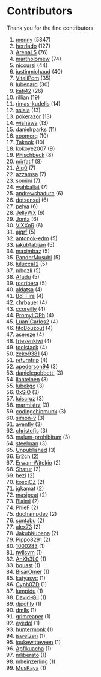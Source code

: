 # Contributors

Thank you for the fine contributors:

1. [menny](https://github.com/menny) (5847)
1. [herrlado](https://github.com/herrlado) (127)
1. [ArenaL5](https://github.com/ArenaL5) (76)
1. [martholomew](https://github.com/martholomew) (74)
1. [nicoursi](https://github.com/nicoursi) (44)
1. [justinmichaud](https://github.com/justinmichaud) (40)
1. [VitaliPom](https://github.com/VitaliPom) (35)
1. [lubenard](https://github.com/lubenard) (30)
1. [kati42](https://github.com/kati42) (26)
1. [rillian](https://github.com/rillian) (19)
1. [rimas-kudelis](https://github.com/rimas-kudelis) (14)
1. [sslaia](https://github.com/sslaia) (13)
1. [pokerazor](https://github.com/pokerazor) (13)
1. [wishawa](https://github.com/wishawa) (13)
1. [danielrparks](https://github.com/danielrparks) (11)
1. [xoomerq](https://github.com/xoomerq) (10)
1. [Taknok](https://github.com/Taknok) (10)
1. [kokoye2007](https://github.com/kokoye2007) (9)
1. [PFischbeck](https://github.com/PFischbeck) (8)
1. [mirfatif](https://github.com/mirfatif) (8)
1. [Aiq0](https://github.com/Aiq0) (7)
1. [azzamsa](https://github.com/azzamsa) (7)
1. [somini](https://github.com/somini) (7)
1. [wahballat](https://github.com/wahballat) (7)
1. [andrewshadura](https://github.com/andrewshadura) (6)
1. [dotsensei](https://github.com/dotsensei) (6)
1. [pelya](https://github.com/pelya) (6)
1. [JellyWX](https://github.com/JellyWX) (6)
1. [Jonta](https://github.com/Jonta) (6)
1. [ViXXoR](https://github.com/ViXXoR) (6)
1. [ajgrf](https://github.com/ajgrf) (5)
1. [antonok-edm](https://github.com/antonok-edm) (5)
1. [jakubfabijan](https://github.com/jakubfabijan) (5)
1. [maximbaz](https://github.com/maximbaz) (5)
1. [PanderMusubi](https://github.com/PanderMusubi) (5)
1. [lulucca12](https://github.com/lulucca12) (5)
1. [mhdzli](https://github.com/mhdzli) (5)
1. [Afudu](https://github.com/Afudu) (5)
1. [rocribera](https://github.com/rocribera) (5)
1. [aldatsa](https://github.com/aldatsa) (4)
1. [BoFFire](https://github.com/BoFFire) (4)
1. [chrbauer](https://github.com/chrbauer) (4)
1. [ccoreilly](https://github.com/ccoreilly) (4)
1. [PromyLOPh](https://github.com/PromyLOPh) (4)
1. [Luan1Carlos2](https://github.com/Luan1Carlos2) (4)
1. [titoBouzout](https://github.com/titoBouzout) (4)
1. [asereze](https://github.com/asereze) (4)
1. [friesenkiwi](https://github.com/friesenkiwi) (4)
1. [toolstack](https://github.com/toolstack) (4)
1. [zeko9381](https://github.com/zeko9381) (4)
1. [returntrip](https://github.com/returntrip) (4)
1. [apederson94](https://github.com/apederson94) (3)
1. [danielegobbetti](https://github.com/danielegobbetti) (3)
1. [llahteinen](https://github.com/llahteinen) (3)
1. [lubekgc](https://github.com/lubekgc) (3)
1. [0xSiO](https://github.com/0xSiO) (3)
1. [luiscruz](https://github.com/luiscruz) (3)
1. [marmistrz](https://github.com/marmistrz) (3)
1. [codingchipmunk](https://github.com/codingchipmunk) (3)
1. [simon-v](https://github.com/simon-v) (3)
1. [avently](https://github.com/avently) (3)
1. [christofjs](https://github.com/christofjs) (3)
1. [malum-prohibitum](https://github.com/malum-prohibitum) (3)
1. [steelman](https://github.com/steelman) (3)
1. [Unpublished](https://github.com/Unpublished) (3)
1. [Er2ch](https://github.com/Er2ch) (2)
1. [Erwan-Witekio](https://github.com/Erwan-Witekio) (2)
1. [Shatur](https://github.com/Shatur) (2)
1. [hezi](https://github.com/hezi) (2)
1. [kosciCZ](https://github.com/kosciCZ) (2)
1. [jgkamat](https://github.com/jgkamat) (2)
1. [masipcat](https://github.com/masipcat) (2)
1. [Blaimi](https://github.com/Blaimi) (2)
1. [PhieF](https://github.com/PhieF) (2)
1. [duchampdev](https://github.com/duchampdev) (2)
1. [suntabu](https://github.com/suntabu) (2)
1. [alex73](https://github.com/alex73) (2)
1. [JakubKubena](https://github.com/JakubKubena) (2)
1. [Pippo8291](https://github.com/Pippo8291) (2)
1. [1000283](https://github.com/1000283) (1)
1. [nvllsvm](https://github.com/nvllsvm) (1)
1. [AnXh3L0](https://github.com/AnXh3L0) (1)
1. [bquast](https://github.com/bquast) (1)
1. [BisarOmer](https://github.com/BisarOmer) (1)
1. [katyasyc](https://github.com/katyasyc) (1)
1. [Cyph0ZD](https://github.com/Cyph0ZD) (1)
1. [lumpidu](https://github.com/lumpidu) (1)
1. [David-Gil](https://github.com/David-Gil) (1)
1. [djpohly](https://github.com/djpohly) (1)
1. [dmlls](https://github.com/dmlls) (1)
1. [grimreaper](https://github.com/grimreaper) (1)
1. [eyedol](https://github.com/eyedol) (1)
1. [huntermonk](https://github.com/huntermonk) (1)
1. [jswetzen](https://github.com/jswetzen) (1)
1. [joukewitteveen](https://github.com/joukewitteveen) (1)
1. [Apflkuacha](https://github.com/Apflkuacha) (1)
1. [mliberato](https://github.com/mliberato) (1)
1. [mheinzerling](https://github.com/mheinzerling) (1)
1. [MusKaya](https://github.com/MusKaya) (1)
